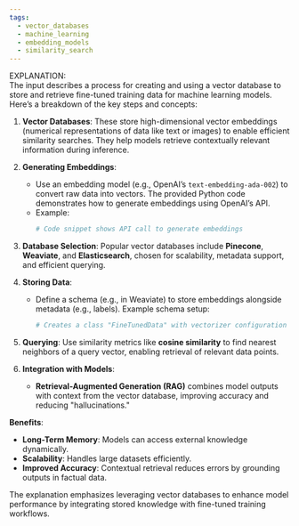 ```yaml
---
tags:
  - vector_databases
  - machine_learning
  - embedding_models
  - similarity_search
---
```

EXPLANATION:  
The input describes a process for creating and using a vector database to store and retrieve fine-tuned training data for machine learning models. Here’s a breakdown of the key steps and concepts:

1. **Vector Databases**: These store high-dimensional vector embeddings (numerical representations of data like text or images) to enable efficient similarity searches. They help models retrieve contextually relevant information during inference.

2. **Generating Embeddings**:  
   - Use an embedding model (e.g., OpenAI’s `text-embedding-ada-002`) to convert raw data into vectors. The provided Python code demonstrates how to generate embeddings using OpenAI’s API.  
   - Example:  
     ```python  
     # Code snippet shows API call to generate embeddings  
     ```

3. **Database Selection**: Popular vector databases include **Pinecone**, **Weaviate**, and **Elasticsearch**, chosen for scalability, metadata support, and efficient querying.

4. **Storing Data**:  
   - Define a schema (e.g., in Weaviate) to store embeddings alongside metadata (e.g., labels). Example schema setup:  
     ```python  
     # Creates a class "FineTunedData" with vectorizer configuration  
     ```

5. **Querying**: Use similarity metrics like **cosine similarity** to find nearest neighbors of a query vector, enabling retrieval of relevant data points.

6. **Integration with Models**:  
   - **Retrieval-Augmented Generation (RAG)** combines model outputs with context from the vector database, improving accuracy and reducing "hallucinations."

**Benefits**:  
- **Long-Term Memory**: Models can access external knowledge dynamically.  
- **Scalability**: Handles large datasets efficiently.  
- **Improved Accuracy**: Contextual retrieval reduces errors by grounding outputs in factual data.

The explanation emphasizes leveraging vector databases to enhance model performance by integrating stored knowledge with fine-tuned training workflows.